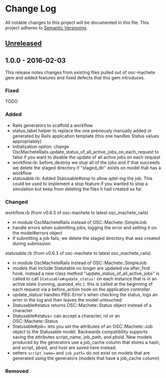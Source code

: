# Change Log

All notable changes to this project will be documented in this file.
This project adheres to [Semantic Versioning](http://semver.org/).

## [Unreleased]

## 1.0.0 - 2016-02-03

This release notes changes from existing files pulled out of osc-machete gem and
added features and fixed defects that this gem introduces.

### Fixed

TODO

### Added

- Rails generators to scaffold a workflow
- status_label helper to replace the one previously manually added or generated by Rails application template (this one handles Status values appropriately)
- Initialization option: change OscMacheteRails.update_status_of_all_active_jobs_on_each_request to false if you want to disable the update of all active jobs on each request
- workflow.rb: before_destroy we stop all of the jobs and if that succeeds we delete the staged directory if "staged_dir" exists on model that has a workflow
- statusable.rb: Added Statusable#stop to allow qdel-ing the job. This could be used to implement a stop feature if you wanted to stop a simulation but keep from deleting the files it had created so far.


### Changed

workflow.rb (from v0.6.3 of osc-machete to latest osc_machete_rails)

- in module OscMacheteRails instead of OSC::Machete::SimpleJob
- handle errors when submitting jobs, logging the error and setting it on the model#errors object
- if submitting a job fails, we delete the staged directory that was created during submission

statusable.rb (from v0.6.3 of osc-machete to latest osc_machete_rails)

- in module OscMacheteRails instead of OSC::Machete::SimpleJob
- models that include Statutable no longer are updated via after_find hook. instead a new class method "update_status_of_all_active_jobs" is called to call `Statusable#update_status!` on each instance that is in an active state (running, queued, etc.). this is called at the beginning of each request via a before_action hook on the application controller.
- update_status! handles PBS::Error's when checking the status, logs an error in the log and then leaves the model untouched
- Statusable#status returns OSC::Machete::Status object instead of a character
- Statusable#status= can accept a character, nil or an OSC::Machete::Status
- Statusable#job= lets you set the attributes of an OSC::Machete::Job object to the Statusable model. Backwards compatibility supports saving the attributes script_name, job_path, and pbsid. New models produced by the generators use a job_cache column that stores a hash, and script, pbsid, and host are saved here instead.
- setters `script_name=` and `job_path=` do not exist on models that are generated using the generators (models that have a job_cache column)



### Removed


[Unreleased]: https://github.com/AweSim-OSC/osc_machete_rails/compare/v1.0.0...master


